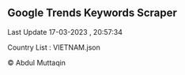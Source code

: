 

## Google Trends Keywords Scraper 
 
Last Update 17-03-2023 , 20:57:34

Country List :
VIETNAM.json



© Abdul Muttaqin 
